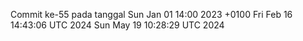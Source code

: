 Commit ke-55 pada tanggal Sun Jan 01 14:00 2023 +0100
Fri Feb 16 14:43:06 UTC 2024
Sun May 19 10:28:29 UTC 2024
